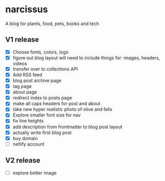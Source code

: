 # narcissus
A blog for plants, food, pets, books and tech

## V1 release
- [x] Choose fonts, colors, logo
- [x] figure out blog layout will need to include things for: images, headers, videos
- [x] transfer over to collections API
- [x] Add RSS feed
- [x] blog post archive page
- [x] tag page
- [x] about page
- [x] redirect index to posts page
- [x] make all caps headers for post and about
- [x] take new hyper realistic photo of olive and felix
- [x] Explore smaller font size for nav
- [x] fix line heights
- [x] add description from frontmatter to blog post layout
- [x] actually write first blog post
- [x] buy domain
- [ ] netlify account

## V2 release
- [ ] explore better image 
